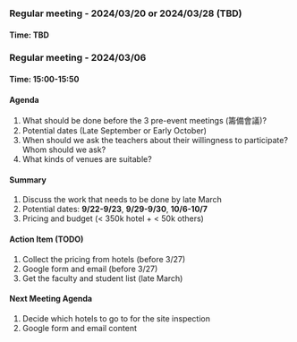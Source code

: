 ### Regular meeting - 2024/03/20 or 2024/03/28 (TBD)

#### Time: TBD

### Regular meeting - 2024/03/06

#### Time: 15:00-15:50

#### Agenda
1. What should be done before the 3 pre-event meetings (籌備會議)?
2. Potential dates (Late September or Early October)
3. When should we ask the teachers about their willingness to participate? Whom should we ask? 
4. What kinds of venues are suitable? 

#### Summary
1. Discuss the work that needs to be done by late March
2. Potential dates: **9/22-9/23**, **9/29-9/30**, **10/6-10/7**
3. Pricing and budget (< 350k hotel + < 50k others)


#### Action Item (TODO)
1. Collect the pricing from hotels (before 3/27)
2. Google form and email (before 3/27)
3. Get the faculty and student list (late March)

#### Next Meeting Agenda
1. Decide which hotels to go to for the site inspection
2. Google form and email content